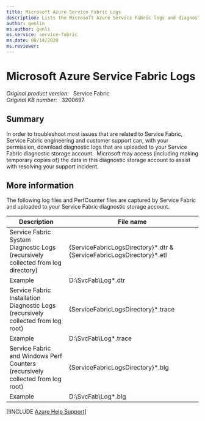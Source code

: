```yaml
---
title: Microsoft Azure Service Fabric Logs
description: Lists the Microsoft Azure Service Fabric logs and diagnostic information that is collected during troubleshooting.
author: genlin
ms.author: genli
ms.service: service-fabric
ms.date: 08/14/2020
ms.reviewer: 
---
```

# Microsoft Azure Service Fabric Logs

_Original product version:_ &nbsp; Service Fabric  
_Original KB number:_ &nbsp; 3200697

## Summary

In order to troubleshoot most issues that are related to Service Fabric, Service Fabric engineering and customer support can, with your permission, download diagnostic logs that are uploaded to your Service Fabric diagnostic storage account.  Microsoft may access (including making temporary copies of) the data in this diagnostic storage account to assist with resolving your support incident.

## More information

The following log files and PerfCounter files are captured by Service Fabric and uploaded to your Service Fabric diagnostic storage account.

| Description| File name |
|---|---|
|Service Fabric System Diagnostic Logs<br/>(recursively collected from log directory)|{ServiceFabricLogsDirectory}\*.dtr & {ServiceFabricLogsDirectory}\*.etl|
|Example|D:\SvcFab\Log\*.dtr|
|Service Fabric Installation Diagnostic Logs<br/>(recursively collected from log root)|{ServiceFabricLogsDirectory}\*.trace|
|Example|D:\SvcFab\Log\*.trace|
|Service Fabric and Windows Perf Counters<br/>(recursively collected from log root)|{ServiceFabricLogsDirectory}\*.blg|
|Example|D:\SvcFab\Log\*.blg|

[!INCLUDE [Azure Help Support](../../includes/azure-help-support.md)]
